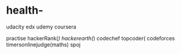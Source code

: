 # health-
udacity
edx
udemy
coursera

practise
hackerRank(*)
hackerearth(*)
codechef
topcoder(
codeforces
timersonlinejudge(maths)
spoj

